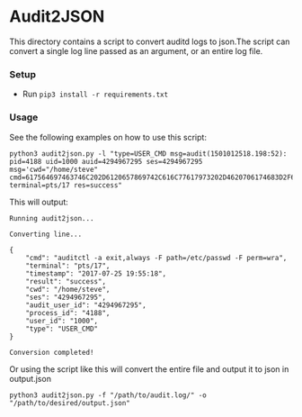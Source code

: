 # Audit2JSON
This directory contains a script to convert auditd logs to json.The script can convert a single log line passed as an argument, or an entire log file.

### Setup
- Run ````pip3 install -r requirements.txt````

### Usage
See the following examples on how to use this script:

````
python3 audit2json.py -l "type=USER_CMD msg=audit(1501012518.198:52): pid=4188 uid=1000 auid=4294967295 ses=4294967295 msg='cwd="/home/steve" cmd=617564697463746C202D6120657869742C616C77617973202D4620706174683D2F6574632F706173737764202D46207065726D3D777261 terminal=pts/17 res=success"
````
This will output:
````
Running audit2json...

Converting line...

{
    "cmd": "auditctl -a exit,always -F path=/etc/passwd -F perm=wra",
    "terminal": "pts/17",
    "timestamp": "2017-07-25 19:55:18",
    "result": "success",
    "cwd": "/home/steve",
    "ses": "4294967295",
    "audit_user_id": "4294967295",
    "process_id": "4188",
    "user_id": "1000",
    "type": "USER_CMD"
}

Conversion completed!
````

Or using the script like this will convert the entire file and output it to json in output.json
````
python3 audit2json.py -f "/path/to/audit.log/" -o "/path/to/desired/output.json"
````
